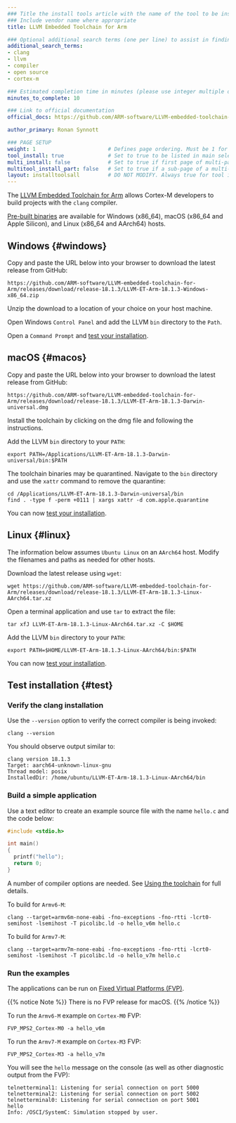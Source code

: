 ```yaml
---
### Title the install tools article with the name of the tool to be installed
### Include vendor name where appropriate
title: LLVM Embedded Toolchain for Arm

### Optional additional search terms (one per line) to assist in finding the article
additional_search_terms:
- clang
- llvm
- compiler
- open source
- cortex-m

### Estimated completion time in minutes (please use integer multiple of 5)
minutes_to_complete: 10

### Link to official documentation
official_docs: https://github.com/ARM-software/LLVM-embedded-toolchain-for-Arm

author_primary: Ronan Synnott

### PAGE SETUP
weight: 1                       # Defines page ordering. Must be 1 for first (or only) page.
tool_install: true              # Set to true to be listed in main selection page, else false
multi_install: false            # Set to true if first page of multi-page article, else false
multitool_install_part: false   # Set to true if a sub-page of a multi-page article, else false
layout: installtoolsall         # DO NOT MODIFY. Always true for tool install articles
---
```


The [LLVM Embedded Toolchain for Arm](https://github.com/ARM-software/LLVM-embedded-toolchain-for-Arm) allows Cortex-M developers to build projects with the `clang` compiler.

[Pre-built binaries](https://github.com/ARM-software/LLVM-embedded-toolchain-for-Arm/releases) are available for Windows (x86_64), macOS (x86_64 and Apple Silicon), and Linux (x86_64 and AArch64) hosts. 

## Windows {#windows}

Copy and paste the URL below into your browser to download the latest release from GitHub:

```url
https://github.com/ARM-software/LLVM-embedded-toolchain-for-Arm/releases/download/release-18.1.3/LLVM-ET-Arm-18.1.3-Windows-x86_64.zip
```

Unzip the download to a location of your choice on your host machine.

Open Windows `Control Panel` and add the LLVM `bin` directory to the `Path`.

Open a `Command Prompt` and [test your installation](#test).

## macOS {#macos}

Copy and paste the URL below into your browser to download the latest release from GitHub:

```url
https://github.com/ARM-software/LLVM-embedded-toolchain-for-Arm/releases/download/release-18.1.3/LLVM-ET-Arm-18.1.3-Darwin-universal.dmg
```

Install the toolchain by clicking on the dmg file and following the instructions. 

Add the LLVM `bin` directory to your `PATH`:

```command
export PATH=/Applications/LLVM-ET-Arm-18.1.3-Darwin-universal/bin:$PATH
```

The toolchain binaries may be quarantined. Navigate to the `bin` directory and use the `xattr` command to remove the quarantine: 

``` command
cd /Applications/LLVM-ET-Arm-18.1.3-Darwin-universal/bin
find . -type f -perm +0111 | xargs xattr -d com.apple.quarantine
```

You can now [test your installation](#test).

## Linux {#linux}

The information below assumes `Ubuntu Linux` on an `AArch64` host. Modify the filenames and paths as needed for other hosts.

Download the latest release using `wget`: 

```command
wget https://github.com/ARM-software/LLVM-embedded-toolchain-for-Arm/releases/download/release-18.1.3/LLVM-ET-Arm-18.1.3-Linux-AArch64.tar.xz
```

Open a terminal application and use `tar` to extract the file:

```command
tar xfJ LLVM-ET-Arm-18.1.3-Linux-AArch64.tar.xz -C $HOME
```

Add the LLVM `bin` directory to your `PATH`:

```command
export PATH=$HOME/LLVM-ET-Arm-18.1.3-Linux-AArch64/bin:$PATH
```

You can now [test your installation](#test).

## Test installation {#test}

### Verify the clang installation

Use the `--version` option to verify the correct compiler is being invoked:

```command
clang --version
```

You should observe output similar to:

```output
clang version 18.1.3
Target: aarch64-unknown-linux-gnu
Thread model: posix
InstalledDir: /home/ubuntu/LLVM-ET-Arm-18.1.3-Linux-AArch64/bin
```

### Build a simple application

Use a text editor to create an example source file with the name `hello.c` and the code below:

```C
#include <stdio.h>

int main()
{
  printf("hello");
  return 0;
}
```

A number of compiler options are needed. See [Using the toolchain](https://github.com/ARM-software/LLVM-embedded-toolchain-for-Arm#using-the-toolchain) for full details.

To build for `Armv6-M`:

```command
clang --target=armv6m-none-eabi -fno-exceptions -fno-rtti -lcrt0-semihost -lsemihost -T picolibc.ld -o hello_v6m hello.c
```

To build for `Armv7-M`:

```
clang --target=armv7m-none-eabi -fno-exceptions -fno-rtti -lcrt0-semihost -lsemihost -T picolibc.ld -o hello_v7m hello.c
```

### Run the examples

The applications can be run on [Fixed Virtual Platforms (FVP)](/install-guides/fm_fvp/fvp/). 

{{% notice Note %}}
There is no FVP release for macOS.
{{% /notice %}}

To run the `Armv6-M` example on `Cortex-M0` FVP:

```command
FVP_MPS2_Cortex-M0 -a hello_v6m
```

To run the `Armv7-M` example on `Cortex-M3` FVP:

```command
FVP_MPS2_Cortex-M3 -a hello_v7m
```

You will see the `hello` message on the console (as well as other diagnostic output from the FVP):

```output
telnetterminal1: Listening for serial connection on port 5000
telnetterminal2: Listening for serial connection on port 5002
telnetterminal0: Listening for serial connection on port 5001
hello
Info: /OSCI/SystemC: Simulation stopped by user.
```

